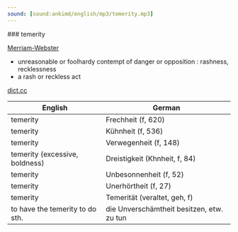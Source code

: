 ```yaml
---
sound: [sound:ankimd/english/mp3/temerity.mp3]
---
```


\### temerity

[Merriam-Webster](https://www.merriam-webster.com/dictionary/temerity)

- unreasonable or foolhardy contempt of danger or opposition : rashness, recklessness
- a rash or reckless act

[dict.cc](https://www.dict.cc/temerity)

| English        | German       |
| -------------- | ------------ |
| temerity | Frechheit (f, 620) |
| temerity | Kühnheit (f, 536) |
| temerity | Verwegenheit (f, 148) |
| temerity (excessive, boldness) | Dreistigkeit (Khnheit, f, 84) |
| temerity | Unbesonnenheit (f, 52) |
| temerity | Unerhörtheit (f, 27) |
| temerity | Temerität (veraltet, geh, f) |
| to have the temerity to do sth. | die Unverschämtheit besitzen, etw. zu tun |
